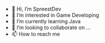 - 👋 Hi, I’m SpreestDev
- 👀 I’m interested in Game Developing
- 🌱 I’m currently learning Java
- 💞️ I’m looking to collaborate on ...
- 📫 How to reach me 

<!---
WitheEagle/WitheEagle is a ✨ special ✨ repository because its `README.md` (this file) appears on your GitHub profile.
You can click the Preview link to take a look at your changes.
--->
